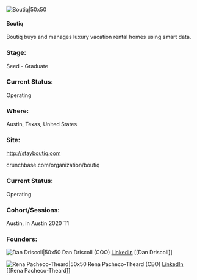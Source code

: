 

![Boutiq|50x50](https://apimg.techstars.com/connect/images/image_files/5dd477ec34a60d58990000a9/original/Boutiq_Circle_Black.png)

#### Boutiq
Boutiq buys and manages luxury vacation rental homes using smart data.

### Stage: 
Seed - Graduate 

### Current Status: 
Operating

### Where:
Austin, Texas, United States

### Site:
http://stayboutiq.com



crunchbase.com/organization/boutiq

### Current Status: 
Operating

### Cohort/Sessions: 
Austin, in Austin 2020 T1

### Founders: 

![Dan Driscoll|50x50](http://s3.amazonaws.com/ts-accel-connect-uploads/images/image_files/62a796fa7c413300088b93d7/original/0836D213-013D-4567-A0E3-16A6DF3655B0_-_Dan_Driscoll.jpeg) Dan Driscoll (COO) [LinkedIn](https://linkedin.com/in/danieldriscoll) [[Dan Driscoll]]

![Rena Pacheco-Theard|50x50](https://apimg.techstars.com/connect/images/image_files/5deebb71a36c112807000007/original/Rena_Pacheco-Theard_Headshot.jpg) Rena Pacheco-Theard (CEO) [LinkedIn](https://linkedin.com/in/renapt) [[Rena Pacheco-Theard]]


